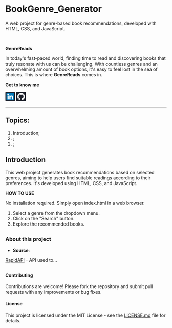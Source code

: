 # BookGenre_Generator 
A web project for genre-based book recommendations, developed with HTML, CSS, and JavaScript. 

<br>

**GenreReads**

In today's fast-paced world, finding time to read and discovering books that truly resonate with us can be challenging. With countless genres and an overwhelming amount of book options, it's easy to feel lost in the sea of choices. This is where **GenreReads** comes in.
<br>

 **Get to know me**
<div>
  <a href="https://www.linkedin.com/in/larissa-regina-da-silva" target="_blank"><img alt="[Linkedin]" height="30" width="30" src="https://github.com/gui-bus/TechIcons/blob/main/Dark/Linkedin.svg"></a>
  <a href="https://github.com/LarissaCoder" target="_blank"><img alt="[Github]" height="30" width="30" src="https://github.com/gui-bus/TechIcons/blob/main/Dark/Github.svg"></a>
</div>

---

## **Topics:**
<ol type="1">
  <li>Introduction;</li>
  <li>;</li>
  <li>;</li>
</ol>

## **Introduction**

This web project generates book recommendations based on selected genres, aiming to help users find suitable readings according to their preferences. It's developed using HTML, CSS, and JavaScript.

**HOW TO USE**

No installation required. Simply open index.html in a web browser.

1. Select a genre from the dropdown menu.
2. Click on the "Search" button.
3. Explore the recommended books.

##

### About this project

- **Source**:

[RapidAPI](https://rapidapi.com/TekBunny/api/all-about-books/details) - API used to...

##

#### Contributing

Contributions are welcome! Please fork the repository and submit pull requests with any improvements or bug fixes.

#### License

This project is licensed under the MIT License - see the [LICENSE.md](LICENSE.md) file for details.
